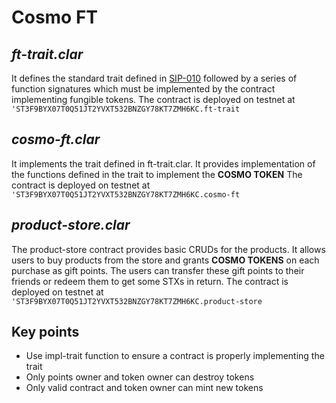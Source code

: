 # Cosmo FT

## _ft-trait.clar_

It defines the standard trait defined in [SIP-010](https://github.com/hstove/sips/blob/feat/sip-10-ft/sips/sip-010/sip-010-fungible-token-standard.md) followed by a series of function signatures which must be implemented by the contract implementing fungible tokens.
The contract is deployed on testnet at `'ST3F9BYX07T0Q51JT2YVXT532BNZGY78KT7ZMH6KC.ft-trait `

## _cosmo-ft.clar_

It implements the trait defined in ft-trait.clar. It provides implementation of the functions defined in the trait to implement the **COSMO TOKEN**
The contract is deployed on testnet at `'ST3F9BYX07T0Q51JT2YVXT532BNZGY78KT7ZMH6KC.cosmo-ft `

## _product-store.clar_

The product-store contract provides basic CRUDs for the products. It allows users to buy products from the store and grants **COSMO TOKENS** on each purchase as gift points. The users can transfer these gift points to their friends or redeem them to get some STXs in return.
The contract is deployed on testnet at `'ST3F9BYX07T0Q51JT2YVXT532BNZGY78KT7ZMH6KC.product-store `

## Key points

- Use impl-trait function to ensure a contract is properly implementing the trait
- Only points owner and token owner can destroy tokens
- Only valid contract and token owner can mint new tokens

